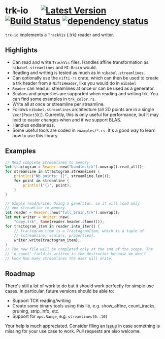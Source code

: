 # trk-io &emsp; [![Latest Version](http://meritbadge.herokuapp.com/trk-io)](https://crates.io/crates/trk-io) [![Build Status](https://travis-ci.org/imeka/trk-io.svg?branch=master)](https://travis-ci.org/imeka/trk-io) [![dependency status](https://deps.rs/repo/github/imeka/trk-io/status.svg)](https://deps.rs/repo/github/imeka/trk-io)

`trk-io` implements a `TrackVis` (.trk) reader and writer.

## Highlights

- Can read and write `TrackVis` files. Handles affine transformation as
  ``nibabel.streamlines`` and ``MI-Brain`` would.
- Reading and writing is tested as much as in ``nibabel.streamlines``.
- Can optionally use the ``nifti-rs`` crate, which can then be used to create a
  trk header from a ``NiftiHeader``, like you would do in ``nibabel``
- ``Reader`` can read all streamlines at once or can be used as a generator.
- Scalars and properties are supported when reading and writing trk. You can
  find some examples in ``trk_color.rs``.
- Write all at once or streamline per streamline.
- Follows ``nibabel.streamlines`` architecture (all 3D points are in a single
  ``Vec![Point3D]``). Currently, this is only useful for performance, but it may
  lead to easier changes when and if we support BLAS.
- Handles endianness.
- Some useful tools are coded in `examples/*.rs`. It's a good way to learn how
  to use this library.

## Examples

```rust
// Read complete streamlines to memory
let tractogram = Reader::new("bundle.trk").unwrap().read_all();
for streamline in &tractogram.streamlines {
    println!("Nb points: {}", streamline.len());
    for point in streamline {
        println!("{}", point);
    }
}
```
```rust
// Simple read/write. Using a generator, so it will load only
// one streamline in memory.
let reader = Reader::new("full_brain.trk").unwrap();
let mut writer = Writer::new(
    "copy.trk", Some(reader.header.clone()));
for tractogram_item in reader.into_iter() {
    // tractogram_item is a TractogramItem, which is a tuple of
    // (streamline, scalars, properties).
    writer.write(tractogram_item);
}
// The new file will be completed only at the end of the scope. The
// 'n_count' field is written in the destructor because we don't
// know how many streamlines the user will write.
```

## Roadmap

There's still a lot of work to do but it should work perfectly for simple use cases. In particular, future versions should be able to:

- Support TCK reading/writing
- Create some binary tools using this lib, e.g. show_affine, count_tracks, pruning, strip_info, etc.
- Support for `ops.Range`, e.g. `streamlines[0..10]`

Your help is much appreciated. Consider filing an [issue](https://github.com/imeka/trk-io/issues) in case something is missing for your use case to work. Pull requests are also welcome.
